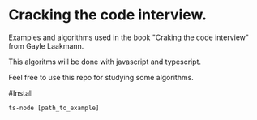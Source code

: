 # Cracking the code interview. 

Examples and algorithms used in the book "Craking the code interview" from Gayle Laakmann.  

This algoritms will be done with javascript and typescript.

Feel free to use this repo for studying some algorithms.

#Install 

```
ts-node [path_to_example]
```

